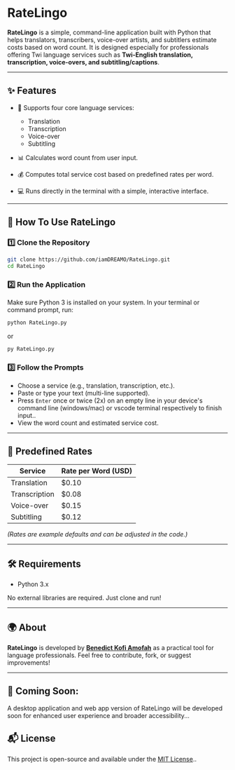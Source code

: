 # RateLingo

**RateLingo** is a simple, command-line application built with Python that helps translators, transcribers, voice-over artists, and subtitlers estimate costs based on word count. It is designed especially for professionals offering Twi language services such as **Twi-English translation, transcription, voice-overs, and subtitling/captions**.

---

## ✨ Features

- 📝 Supports four core language services:
  - Translation
  - Transcription
  - Voice-over
  - Subtitling

- 📊 Calculates word count from user input.
- 💰 Computes total service cost based on predefined rates per word.
- 💻 Runs directly in the terminal with a simple, interactive interface.

---

## 🚀 How To Use RateLingo

### 1️⃣ Clone the Repository

```bash
git clone https://github.com/iamDREAMO/RateLingo.git
cd RateLingo
````

### 2️⃣ Run the Application

Make sure Python 3 is installed on your system. In your terminal or command prompt, run:

```bash
python RateLingo.py
```

or

```bash
py RateLingo.py
```

### 3️⃣ Follow the Prompts

* Choose a service (e.g., translation, transcription, etc.).
* Paste or type your text (multi-line supported).
* Press `Enter` once or twice (2x) on an empty line in your device's command line (windows/mac) or vscode terminal respectively to finish input..
* View the word count and estimated service cost.

---


## 📌 Predefined Rates

| Service       | Rate per Word (USD) |
| ------------- | ------------------- |
| Translation   | \$0.10              |
| Transcription | \$0.08              |
| Voice-over    | \$0.15              |
| Subtitling    | \$0.12              |

*(Rates are example defaults and can be adjusted in the code.)*

---

## 🛠 Requirements

* Python 3.x

No external libraries are required. Just clone and run!

---

## 🌍 About

**RateLingo** is developed by **[Benedict Kofi Amofah](https://github.com/iamDREAMO)** as a practical tool for language professionals. Feel free to contribute, fork, or suggest improvements!

---

## 🚀 Coming Soon: 

A desktop application and web app version of RateLingo will be developed soon for enhanced user experience and broader accessibility...


## 📬 License

This project is open-source and available under the [MIT License](https://opensource.org/license/mit)..
